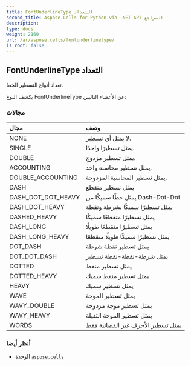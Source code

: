 ```yaml
---
title: FontUnderlineType التعداد
second_title: Aspose.Cells for Python via .NET API المراجع
description:
type: docs
weight: 2160
url: /ar/aspose.cells/fontunderlinetype/
is_root: false
---
```

##  FontUnderlineType التعداد
تعداد أنواع التسطير الخط.



يكشف النوع FontUnderlineType عن الأعضاء التاليين:

###  مجالات
| مجال| وصف|
| :- | :- |
| NONE | لا يمثل أي تسطير.|
| SINGLE | يمثل تسطيرًا واحدًا.|
| DOUBLE | يمثل تسطير مزدوج.|
| ACCOUNTING | يمثل تسطير محاسبة واحد.|
| DOUBLE_ACCOUNTING | يمثل تسطير المحاسبة المزدوجة.|
| DASH | يمثل تسطير متقطع|
| DASH_DOT_DOT_HEAVY | يمثل خطًا سميكًا من Dash-Dot-Dot|
| DASH_DOT_HEAVY | يمثل تسطيرًا سميكًا بشرطة ونقطة|
| DASHED_HEAVY | يمثل تسطيرًا متقطعًا سميكًا|
| DASH_LONG | يمثل تسطيرًا متقطعًا طويلًا|
| DASH_LONG_HEAVY | يمثل تسطيرًا سميكًا طويلًا متقطعًا|
| DOT_DASH | يمثل تسطير نقطة شرطة|
| DOT_DOT_DASH |يمثل شرطة-نقطة-نقطة تسطير|
| DOTTED | يمثل تسطير منقط|
| DOTTED_HEAVY | يمثل تسطير منقط سميك|
| HEAVY | يمثل تسطير سميك|
| WAVE | يمثل تسطير الموجة|
| WAVY_DOUBLE | يمثل تسطير موجة مزدوجة|
| WAVY_HEAVY | يمثل تسطير الموجة الثقيلة|
| WORDS | يمثل تسطير الأحرف غير الفضائية فقط|



###  أنظر أيضا
* الوحدة [`aspose.cells`](..)
